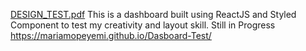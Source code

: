 [DESIGN_TEST.pdf](https://github.com/mariamopeyemi/Dasboard-Test/files/7493094/DESIGN_TEST.pdf)
This is a dashboard built using ReactJS and Styled Component to test my creativity and layout skill.
Still in Progress
https://mariamopeyemi.github.io/Dasboard-Test/
